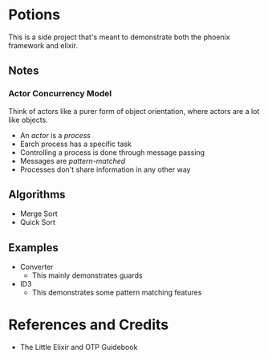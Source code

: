 # Potions

This is a side project that's meant to demonstrate both the phoenix framework and elixir.

## Notes

### Actor Concurrency Model

Think of actors like a purer form of object orientation, where actors are a lot like objects.

* An _actor_ is a _process_
* Earch process has a specific task
* Controlling a process is done through message passing
* Messages are _pattern-matched_
* Processes don't share information in any other way

## Algorithms

* Merge Sort
* Quick Sort

## Examples

* Converter
    * This mainly demonstrates guards
* ID3
    * This demonstrates some pattern matching features

# References and Credits

* The Little Elixir and OTP Guidebook

